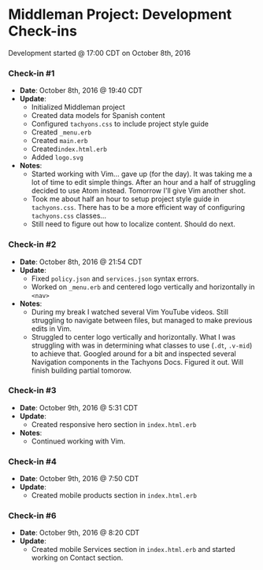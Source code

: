 # Middleman Project: Development Check-ins
Development started @ 17:00 CDT on October 8th, 2016

### Check-in #1
- **Date**: October 8th, 2016 @ 19:40 CDT
- **Update**:
  - Initialized Middleman project
  - Created data models for Spanish content
  - Configured `tachyons.css` to include project style guide
  - Created `_menu.erb`
  - Created `main.erb`
  - Created`index.html.erb`
  - Added `logo.svg`
- **Notes**:
  - Started working with Vim... gave up (for the day). It was taking me a lot of time to edit simple things. After an hour and a half of struggling decided to use Atom instead. Tomorrow I'll give Vim another shot.
  - Took me about half an hour to setup project style guide in `tachyons.css`. There has to be a more efficient way of configuring `tachyons.css` classes...
  - Still need to figure out how to localize content. Should do next.

### Check-in #2
- **Date**: October 8th, 2016 @ 21:54 CDT
- **Update**:
  - Fixed `policy.json` and `services.json` syntax errors.
  - Worked on `_menu.erb` and centered logo vertically and horizontally in `<nav>`
- **Notes**:
  - During my break I watched several Vim YouTube videos. Still struggling to navigate between files, but managed to make previous edits in Vim.
  - Struggled to center logo vertically and horizontally. What I was struggling with was in determining what classes to use (`.dt`, `.v-mid`) to achieve that. Googled around for a bit and inspected several Navigation components in the Tachyons Docs. Figured it out. Will finish building partial tomorow.

### Check-in #3
- **Date**: October 9th, 2016 @ 5:31 CDT
- **Update**:
  - Created responsive hero section in `index.html.erb`
- **Notes**:
  - Continued working with Vim.

### Check-in #4
- **Date**: October 9th, 2016 @ 7:50 CDT
- **Update**:
  - Created mobile products section in `index.html.erb`

### Check-in #6
- **Date**: October 9th, 2016 @ 8:20 CDT
- **Update**:
  - Created mobile Services section in `index.html.erb` and started working on Contact section.

